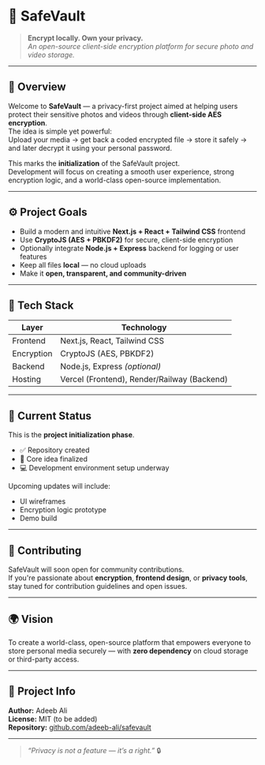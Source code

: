 # 🔐 SafeVault

> **Encrypt locally. Own your privacy.**  
> _An open-source client-side encryption platform for secure photo and video storage._

---

## 📖 Overview

Welcome to **SafeVault** — a privacy-first project aimed at helping users protect their sensitive photos and videos through **client-side AES encryption**.  
The idea is simple yet powerful:  
Upload your media → get back a coded encrypted file → store it safely → and later decrypt it using your personal password.  

This marks the **initialization** of the SafeVault project.  
Development will focus on creating a smooth user experience, strong encryption logic, and a world-class open-source implementation.

---

## ⚙️ Project Goals

- Build a modern and intuitive **Next.js + React + Tailwind CSS** frontend  
- Use **CryptoJS (AES + PBKDF2)** for secure, client-side encryption  
- Optionally integrate **Node.js + Express** backend for logging or user features  
- Keep all files **local** — no cloud uploads  
- Make it **open, transparent, and community-driven**

---

## 🧩 Tech Stack

| Layer | Technology |
|-------|-------------|
| Frontend | Next.js, React, Tailwind CSS |
| Encryption | CryptoJS (AES, PBKDF2) |
| Backend | Node.js, Express *(optional)* |
| Hosting | Vercel (Frontend), Render/Railway (Backend) |

---

## 🚀 Current Status

This is the **project initialization phase**.  
- ✅ Repository created  
- 🧠 Core idea finalized  
- 💻 Development environment setup underway  

Upcoming updates will include:  
- UI wireframes  
- Encryption logic prototype  
- Demo build  

---

## 🤝 Contributing

SafeVault will soon open for community contributions.  
If you're passionate about **encryption**, **frontend design**, or **privacy tools**, stay tuned for contribution guidelines and open issues.

---

## 🌍 Vision

To create a world-class, open-source platform that empowers everyone to store personal media securely — with **zero dependency** on cloud storage or third-party access.

---

## 📅 Project Info

**Author:** Adeeb Ali  
**License:** MIT (to be added)  
**Repository:** [github.com/adeeb-ali/safevault](https://github.com/adeeb-ali/safevault)

---

> _“Privacy is not a feature — it’s a right.”_ 🔒
